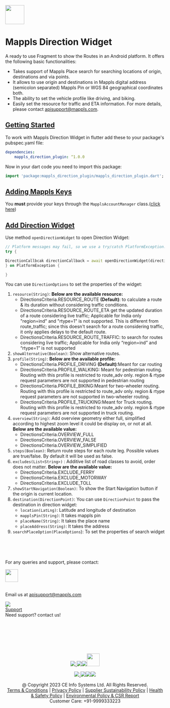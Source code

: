 
[<img src="https://about.mappls.com/images/mappls-b-logo.svg" height="60"/> </p>](https://www.mapmyindia.com/api)
# Mappls Direction Widget

A ready to use Fragment to show the Routes in an Android platform. It offers the following basic functionalities:

- Takes support of Mappls Place search for searching locations of origin, destinations and via points.
- It allows to use origin and destinations in Mappls digital address (semicolon separated) Mappls Pin or WGS 84 geographical coordinates both.
- The ability to set the vehicle profile like driving, and biking.
- Easily set the resource for traffic and ETA information.
  For more details, please contact apisupport@mappls.com.

## [Getting Started]()
To work with Mappls Direction Widget in flutter add these to your package's pubspec.yaml file:
~~~yaml
dependencies:
	mappls_direction_plugin: ^1.0.0
~~~

Now in your dart code you need to import this package:
~~~dart
import 'package:mappls_direction_plugin/mappls_direction_plugin.dart';
~~~


## [Adding Mappls Keys]()

You **must** provide your keys through the `MapplsAccountManager` class.([click here](./Getting-Started.md#add-your-api-keys-to-the-sdk))

## [Add Direction Widget]()

Use method `openDirectionWidget` to open Direction Widget:
~~~dart
// Platform messages may fail, so we use a try/catch PlatformException.
try {

DirectionCallbcak directionCallback = await openDirectionWidget(directionOptions:options );
} on PlatformException {

}
~~~
You can use `DirectionOptions` to set the properties of the widget:
1.  `resource(String)`:  **Below are the available resource:**
    -   DirectionsCriteria.RESOURCE_ROUTE  **(Default)**: to calculate a route & its duration without considering traffic conditions.
    -   DirectionsCriteria.RESOURCE_ROUTE_ETA get the updated duration of a route considering live traffic; Applicable for India only "region=ind" and "rtype=1" is not supported. This is different from route_traffic; since this doesn't search for a route considering traffic, it only applies delays to the default route.
    -   DirectionsCriteria.RESOURCE_ROUTE_TRAFFIC:
        to search for routes considering live traffic; Applicable for India only “region=ind” and “rtype=1” is not supported
2.  `showAlternative(Boolean)`: Show alternative routes.
3.  `profile(String)`:  **Below are the available profile:**
    -   DirectionsCriteria.PROFILE_DRIVING  **(Default)**:Meant for car routing
    -   DirectionsCriteria.PROFILE_WALKING: Meant for pedestrian routing. Routing with this profile is restricted to route_adv only. region & rtype request parameters are not supported in pedestrian routing
    -   DirectionsCriteria.PROFILE_BIKING:Meant for two-wheeler routing. Routing with this profile is restricted to route_adv only. region & rtype request parameters are not supported in two-wheeler routing.
    -   DirectionsCriteria.PROFILE_TRUCKING:Meant for Truck routing. Routing with this profile is restricted to route_adv only. region & rtype request parameters are not supported in truck routing.
4.  `overview(String)`: Add overview geometry either full, simplified according to highest zoom level it could be display on, or not at all.  **Below are the available value:**
    -   DirectionsCriteria.OVERVIEW_FULL
    -   DirectionsCriteria.OVERVIEW_FALSE
    -   DirectionsCriteria.OVERVIEW_SIMPLIFIED
5.  `steps(Boolean)`: Return route steps for each route leg. Possible values are true/false. By default it will be used as false.
6.  `excludes(List<String>)`  : Additive list of road classes to avoid, order does not matter.  **Below are the available value:**
    -   DirectionsCriteria.EXCLUDE_FERRY
    -   DirectionsCriteria.EXCLUDE_MOTORWAY
    -   DirectionsCriteria.EXCLUDE_TOLL
7.  `showStartNavigation(Boolean)`: To show the Start Navigation button if the origin is current location.
8.  `destination(DirectionPoint)`: You can use  `DirectionPoint`  to pass the destination in direction widget:
    -   `location(LatLng)`: Latitude and longitude of destination
    -   `mapplsPin(String)`: It takes mappls pin
    - `placeName(String)`: It takes the place name
    -  `placeAddress(String)`: It takes the address
9. `searchPlaceOption(PlaceOptions`): To set the properties of search widget


<br><br><br>

For any queries and support, please contact:

[<img src="https://about.mappls.com/images/mappls-logo.svg" height="40"/> </p>](https://about.mappls.com/api/)      
Email us at [apisupport@mappls.com](mailto:apisupport@mappls.com)


![](https://www.mapmyindia.com/api/img/icons/support.png)      
[Support](https://about.mappls.com/contact/)      
Need support? contact us!

<br></br>      
<br></br>

[<p align="center"> <img src="https://www.mapmyindia.com/api/img/icons/stack-overflow.png"/> ](https://stackoverflow.com/questions/tagged/mappls-api)[![](https://www.mapmyindia.com/api/img/icons/blog.png)](https://about.mappls.com/blog/)[![](https://www.mapmyindia.com/api/img/icons/gethub.png)](https://github.com/Mappls-api)[<img src="https://mmi-api-team.s3.ap-south-1.amazonaws.com/API-Team/npm-logo.one-third%5B1%5D.png" height="40"/> </p>](https://www.npmjs.com/org/mapmyindia)



[<p align="center"> <img src="https://www.mapmyindia.com/june-newsletter/icon4.png"/> ](https://www.facebook.com/Mapplsofficial)[![](https://www.mapmyindia.com/june-newsletter/icon2.png)](https://twitter.com/mappls)[![](https://www.mapmyindia.com/newsletter/2017/aug/llinkedin.png)](https://www.linkedin.com/company/mappls/)[![](https://www.mapmyindia.com/june-newsletter/icon3.png)](https://www.youtube.com/channel/UCAWvWsh-dZLLeUU7_J9HiOA)




<div align="center">@ Copyright 2023 CE Info Systems Ltd. All Rights Reserved.</div>      

<div align="center"> <a href="https://about.mappls.com/api/terms-&-conditions">Terms & Conditions</a> | <a href="https://about.mappls.com/about/privacy-policy">Privacy Policy</a> | <a href="https://about.mappls.com/pdf/mapmyIndia-sustainability-policy-healt-labour-rules-supplir-sustainability.pdf">Supplier Sustainability Policy</a> | <a href="https://about.mappls.com/pdf/Health-Safety-Management.pdf">Health & Safety Policy</a> | <a href="https://about.mappls.com/pdf/Environment-Sustainability-Policy-CSR-Report.pdf">Environmental Policy & CSR Report</a>      

<div align="center">Customer Care: +91-9999333223</div>